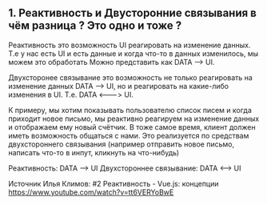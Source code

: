 ## 1. Реактивность и Двусторонние связывания в чём разница ? Это одно и тоже ?

Реактивность это возможность UI реагировать на изменение данных.
Т.е у нас есть UI и есть данные и когда что-то в данных изменилось, мы можем это обработать
Можно представить как DATA --> UI.

Двухсторонее связывание это возможность не только реагировать на изменение данных DATA --> UI, но и реагировать 
на какие-либо изменения в UI. Т.е. DATA <---> UI.

К примеру, мы хотим показывать пользователю список писем и когда приходит новое письмо, мы 
реактивно реагируем на изменение данных и отображаем ему новый счётчик.
В тоже самое время, клиент должен иметь возможность общаться с нами. Это реализуется по средствам двухстороннего связывания 
(например отправить новое письмо, написать что-то в инпут, кликнуть на что-нибудь)

Реактивность: DATA --> UI
Двухстороннее связывание: DATA <--> UI



Источник Илья Климов: 
#2 Реактивность - Vue.js: концепции 
https://www.youtube.com/watch?v=tt6VERYoBwE